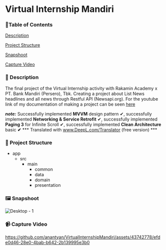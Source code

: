 # Virtual Internship Mandiri

### 🚩Table of Contents

[Description](https://github.com/anantyan/VirtualInternshipMandiri#-description)

[Project Structure](https://github.com/anantyan/VirtualInternshipMandiri#-project-structure)

[Snapshoot](https://github.com/anantyan/VirtualInternshipMandiri#%EF%B8%8F-snapshoot)

[Capture Video](https://github.com/anantyan/VirtualInternshipMandiri#-capture-video)

### 📌 Description

The final project of the Virtual Internship activity with Rakamin Academy x PT. Bank Mandiri (Persero), Tbk. Creating a project about List News headlines and all news through Restful API (Newsapi.org). For the youtube link of my documentation of making a project can be seen [here](https://youtu.be/-k3LK9RfRvs)

***note:*** Successfully implemented **MVVM** design pattern ✔, successfully implemented **Networking & Service Retrofit** ✔, successfully implemented **Paging 3** for Infinite Scroll ✔, successfully implemented **Clean Architecture** basic **✔**
*** Translated with www.DeepL.com/Translator (free version) ***



### 👣 Project Structure

- app
    - src
        - main
            - common
            - data
            - domain
            - presentation

### 🖼️ Snapshoot

![Desktop - 1](https://github.com/anantyan/VirtualInternshipMandiri/assets/43742778/b69fddfa-ed82-4211-8bde-780eb7db4801)

### 📹 Capture Video

https://github.com/anantyan/VirtualInternshipMandiri/assets/43742778/efde0d46-28e0-4bab-b642-2b139995e3b0
